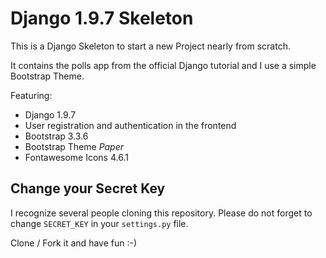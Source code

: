 # Django 1.9.7 Skeleton

This is a Django Skeleton to start a new Project nearly from scratch.

It contains the polls app from the official Django tutorial and I use a simple Bootstrap Theme.

Featuring:
* Django 1.9.7
* User registration and authentication in the frontend
* Bootstrap 3.3.6
* Bootstrap Theme *Paper*
* Fontawesome Icons 4.6.1


## Change your Secret Key
I recognize several people cloning this repository. Please do not forget to change `SECRET_KEY` in your `settings.py` file.

Clone / Fork it and have fun :-)
